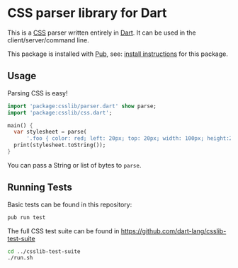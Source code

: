 CSS parser library for Dart
==========================

This is a [CSS](https://developer.mozilla.org/en-US/docs/Web/CSS) parser written entirely in [Dart][dart].
It can be used in the client/server/command line.

This package is installed with [Pub][pub], see:
[install instructions](https://pub.dartlang.org/packages/csslib#installing)
for this package.

Usage
-----

Parsing CSS is easy!
```dart
import 'package:csslib/parser.dart' show parse;
import 'package:csslib/css.dart';

main() {
  var stylesheet = parse(
      '.foo { color: red; left: 20px; top: 20px; width: 100px; height:200px }');
  print(stylesheet.toString());
}
```

You can pass a String or list of bytes to `parse`.


Running Tests
-------------

Basic tests can be found in this repository:
```bash
pub run test
```

The full CSS test suite can be found in https://github.com/dart-lang/csslib-test-suite
```bash
cd ../csslib-test-suite
./run.sh
```

[dart]: http://www.dartlang.org/
[pub]: http://www.dartlang.org/docs/pub-package-manager/
